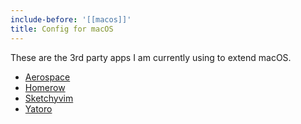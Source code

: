 ```yaml
---
include-before: '[[macos]]'
title: Config for macOS
---
```


These are the 3rd party apps I am currently using to extend macOS.

- [Aerospace](https://github.com/nikitabobko/AeroSpace)
- [Homerow](https://github.com/nchudleigh/homerow)
- [Sketchyvim](https://github.com/FelixKratz/SketchyVim)
- [Yatoro](https://github.com/jayadamsmorgan/Yatoro)
